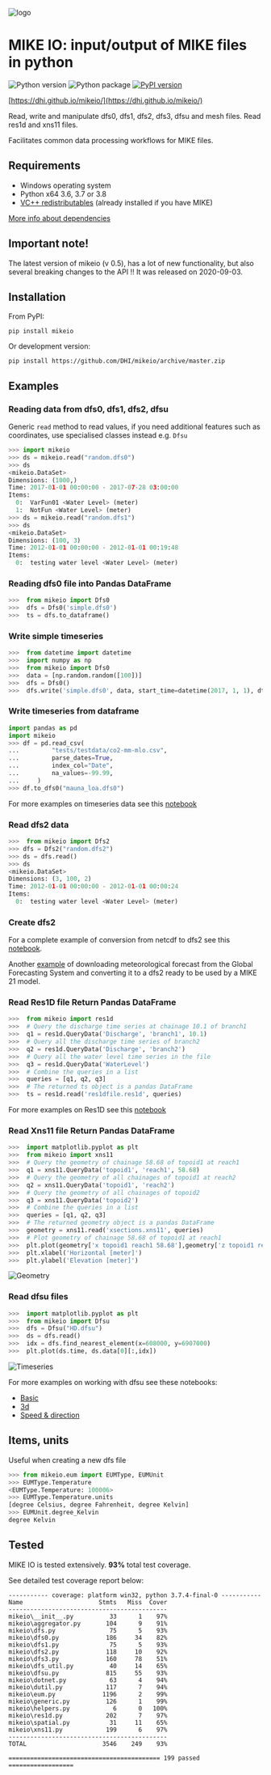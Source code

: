 
![logo](https://raw.githubusercontent.com/DHI/mikeio/master/images/logo/PNG/MIKE-IO-Logo-Pos-RGB-nomargin.png)
# MIKE IO: input/output of MIKE files in python
 ![Python version](https://img.shields.io/pypi/pyversions/mikeio.svg) 
![Python package](https://github.com/DHI/mikeio/workflows/Python%20package/badge.svg) [![PyPI version](https://badge.fury.io/py/mikeio.svg)](https://badge.fury.io/py/mikeio)

[https://dhi.github.io/mikeio/](https://dhi.github.io/mikeio/)

Read, write and manipulate dfs0, dfs1, dfs2, dfs3, dfsu and mesh files. Read res1d and xns11 files.

Facilitates common data processing workflows for MIKE files.



## Requirements
* Windows operating system
* Python x64 3.6, 3.7 or 3.8 
* [VC++ redistributables](https://support.microsoft.com/en-us/help/2977003/the-latest-supported-visual-c-downloads) (already installed if you have MIKE)

[More info about dependencies](http://docs.mikepoweredbydhi.com/nuget/)

## Important note!

The latest version of mikeio (v 0.5), has a lot of new functionality, but also several breaking changes to the API !!
It was released on 2020-09-03.


## Installation

From PyPI: 


`pip install mikeio`

Or development version:

`pip install https://github.com/DHI/mikeio/archive/master.zip`


## Examples

### Reading data from dfs0, dfs1, dfs2, dfsu

Generic `read` method to read values, if you need additional features such as coordinates, use specialised classes instead e.g. `Dfsu`

```python
>>> import mikeio
>>> ds = mikeio.read("random.dfs0")
>>> ds
<mikeio.DataSet>
Dimensions: (1000,)
Time: 2017-01-01 00:00:00 - 2017-07-28 03:00:00
Items:
  0:  VarFun01 <Water Level> (meter)
  1:  NotFun <Water Level> (meter)
>>> ds = mikeio.read("random.dfs1")
>>> ds
<mikeio.DataSet>
Dimensions: (100, 3)
Time: 2012-01-01 00:00:00 - 2012-01-01 00:19:48
Items:
  0:  testing water level <Water Level> (meter)
 ```

### Reading dfs0 file into Pandas DataFrame
```python
>>>  from mikeio import Dfs0
>>>  dfs = Dfs0('simple.dfs0')
>>>  ts = dfs.to_dataframe()
```

### Write simple timeseries
```python
>>>  from datetime import datetime
>>>  import numpy as np
>>>  from mikeio import Dfs0
>>>  data = [np.random.random([100])]
>>>  dfs = Dfs0()
>>>  dfs.write('simple.dfs0', data, start_time=datetime(2017, 1, 1), dt=60)

```
### Write timeseries from dataframe
```python
import pandas as pd
import mikeio
>>> df = pd.read_csv(
...         "tests/testdata/co2-mm-mlo.csv",
...         parse_dates=True,
...         index_col="Date",
...         na_values=-99.99,
...     )
>>> df.to_dfs0("mauna_loa.dfs0")
```

For more examples on timeseries data see this [notebook](notebooks/Dfs0%20-%20Timeseries.ipynb)


### Read dfs2 data
```python
>>>  from mikeio import Dfs2
>>> dfs = Dfs2("random.dfs2")
>>> ds = dfs.read()
>>> ds
<mikeio.DataSet>
Dimensions: (3, 100, 2)
Time: 2012-01-01 00:00:00 - 2012-01-01 00:00:24
Items:
  0:  testing water level <Water Level> (meter)
```

### Create dfs2
For a complete example of conversion from netcdf to dfs2 see this [notebook](notebooks/Dfs2%20-%20Sea%20surface%20temperature.ipynb).

Another [example](notebooks/Dfs2%20-%20Global%20Forecasting%20System.ipynb) of downloading meteorological forecast from the Global Forecasting System and converting it to a dfs2 ready to be used by a MIKE 21 model.


### Read Res1D file Return Pandas DataFrame
```python
>>>  from mikeio import res1d
>>>  # Query the discharge time series at chainage 10.1 of branch1
>>>  q1 = res1d.QueryData('Discharge', 'branch1', 10.1)
>>>  # Query all the discharge time series of branch2
>>>  q2 = res1d.QueryData('Discharge', 'branch2')
>>>  # Query all the water level time series in the file
>>>  q3 = res1d.QueryData('WaterLevel')
>>>  # Combine the queries in a list
>>>  queries = [q1, q2, q3]
>>>  # The returned ts object is a pandas DataFrame
>>>  ts = res1d.read('res1dfile.res1d', queries)
```
For more examples on Res1D see this [notebook](notebooks/Res1D.ipynb)

### Read Xns11 file Return Pandas DataFrame
```python
>>>  import matplotlib.pyplot as plt
>>>  from mikeio import xns11
>>>  # Query the geometry of chainage 58.68 of topoid1 at reach1
>>>  q1 = xns11.QueryData('topoid1', 'reach1', 58.68)
>>>  # Query the geometry of all chainages of topoid1 at reach2
>>>  q2 = xns11.QueryData('topoid1', 'reach2')
>>>  # Query the geometry of all chainages of topoid2
>>>  q3 = xns11.QueryData('topoid2')
>>>  # Combine the queries in a list
>>>  queries = [q1, q2, q3]
>>>  # The returned geometry object is a pandas DataFrame
>>>  geometry = xns11.read('xsections.xns11', queries)
>>>  # Plot geometry of chainage 58.68 of topoid1 at reach1
>>>  plt.plot(geometry['x topoid1 reach1 58.68'],geometry['z topoid1 reach1 58.68'])
>>>  plt.xlabel('Horizontal [meter]')
>>>  plt.ylabel('Elevation [meter]')
```
![Geometry](https://raw.githubusercontent.com/DHI/mikeio/master/images/xns11_geometry.png)

### Read dfsu files
```python
>>>  import matplotlib.pyplot as plt
>>>  from mikeio import Dfsu
>>>  dfs = Dfsu("HD.dfsu")
>>>  ds = dfs.read()
>>>  idx = dfs.find_nearest_element(x=608000, y=6907000)
>>>  plt.plot(ds.time, ds.data[0][:,idx])
```
![Timeseries](https://raw.githubusercontent.com/DHI/mikeio/master/images/dfsu_ts.png)

For more examples on working with dfsu see these notebooks:
* [Basic](notebooks/Dfsu%20-%20Read.ipynb)
* [3d](notebooks/Dfsu%20-%203D%20sigma-z.ipynb)
* [Speed & direction](notebooks/Dfsu%20-%20Speed%20and%20direction.ipynb)

## Items, units
 Useful when creating a new dfs file
```python
>>> from mikeio.eum import EUMType, EUMUnit
>>> EUMType.Temperature
<EUMType.Temperature: 100006>
>>> EUMType.Temperature.units
[degree Celsius, degree Fahrenheit, degree Kelvin]
>>> EUMUnit.degree_Kelvin
degree Kelvin
```

## Tested

MIKE IO is tested extensively. **93%** total test coverage.

See detailed test coverage report below:
```
----------- coverage: platform win32, python 3.7.4-final-0 -----------
Name                     Stmts   Miss  Cover
--------------------------------------------
mikeio\__init__.py          33      1    97%
mikeio\aggregator.py       104      9    91%
mikeio\dfs.py               75      5    93%
mikeio\dfs0.py             186     34    82%
mikeio\dfs1.py              75      5    93%
mikeio\dfs2.py             118     10    92%
mikeio\dfs3.py             160     78    51%
mikeio\dfs_util.py          40     14    65%
mikeio\dfsu.py             815     55    93%
mikeio\dotnet.py            63      4    94%
mikeio\dutil.py            117      7    94%
mikeio\eum.py             1196      2    99%
mikeio\generic.py          126      1    99%
mikeio\helpers.py            6      0   100%
mikeio\res1d.py            202      7    97%
mikeio\spatial.py           31     11    65%
mikeio\xns11.py            199      6    97%
--------------------------------------------
TOTAL                     3546    249    93%

========================================== 199 passed ==================
```
